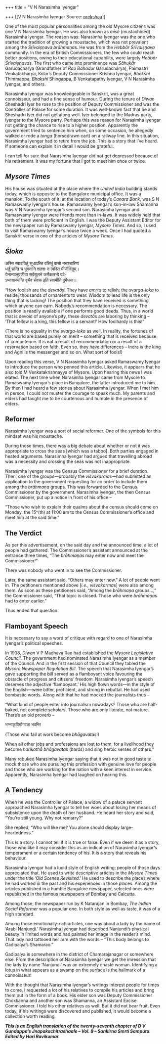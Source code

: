 +++
title = "V N Narasimha Iyengar"

+++
[[V N Narasimha Iyengar	Source: [prekshaa](https://www.prekshaa.in/v-n-narasimha-iyengar)]]







One of the most popular personalities among the old Mysore citizens was one V N Narasimha Iyengar. He was also known as *mīsè* (mustachioed) Narasimha Iyengar. The reason was: Narasimha Iyengar was the one who started the tradition of growing a moustache, which was not prevalent among the *Śrīvaiṣṇava* *brāhmaṇa*s. He was from the *Hebbār Śrīvaiṣṇava* community. In the era of British Commissioners, the few who could reach better positions, owing to their educational capability, were largely *Hebbār Śrīvaiṣṇava*s. The first who came into prominence was *Sāhukār* Garudacharya (Grandfather of *Rao Bahadur* Garudacharya), Paimastri Venkatacharya, Kolar’s Deputy Commissioner Krishna Iyengar, *Bhakshi* Thimmappa, *Bhakshi* Shingappa, B Venkatapathy Iyengar, V N Narasimha Iyengar, and others.

Narasimha Iyengar was knowledgeable in Sanskrit, was a great connoisseur, and had a fine sense of humour. During the tenure of *Diwan* Sheshadri Iyer he rose to the position of Deputy Commissioner and was the Controller of Palace for some duration. It was well-known fact that he and Sheshadri Iyer did not get along well. Iyer belonged to the Madras party, Iyengar to the Mysore party. Perhaps this was reason for Narasimha Iyengar not getting the chance to rise to a higher position. Apparently the government tried to sentence him when, on some occasion, he allegedly walked or rode a *tonga* (horsedrawn cart) on a railway line. In this situation, Narasimha Iyengar had to retire from the job. This is a story that I’ve heard. If someone can explain it in detail I would be grateful.

I can tell for sure that Narasimha Iyengar did not get depressed because of his retirement. It was my fortune that I got to meet him once or twice.

## *Mysore Times*

His house was situated at the place where the *United India* building stands today, which is opposite to the Bangalore municipal office. It was a mansion. To the south of it, at the location of today’s *Canara Bank*, was S N Ramaswamy Iyengar’s house. Ramaswamy Iyengar’s son-in-law Shamanna was V N Narasimha Iyengar’s second son. Narasimha Iyengar and Ramaswamy Iyengar were friends more than in-laws. It was widely held that both of them were proficient in English. I was the Deputy Assistant Editor for the newspaper run by Ramaswamy Iyengar, *Mysore Times*. And so, I used to visit Ramaswamy Iyengar’s house twice a week. Once I had quoted a Sanskrit verse in one of the articles of *Mysore Times*.

## *Śloka*

अस्ति स्वादयितुं सुधाऽस्ति वसितुं वासो नभश्चारिणां  
धर्तुं सन्ति च भूषणानि शतशः न त्वस्ति धीर्जीवितुम्।  
येनान्यानुपजीव्य सर्वसुलभे कर्मैकलभ्ये पदे-  
ऽप्यायास्यन्ति वृथैव सेवक इति स्वामीति दुर्मेधसः॥

“How foolish are the *devatā*s! They have *amṛta* to relish; the *svarga-loka* to reside; thousands of ornaments to wear. Wisdom to lead life is the only thing that is lacking! The position that they have received is something which anyone can earn. Nobody’s recommendation is necessary. The position is readily available if one performs good deeds. Thus, in a world that is devoid of anyone’s pity, these *devatā*s are laboring by thinking – ‘That fellow is a king, this fellow is a servant!’ How foolhardy is this!”

(There is no equality in the *svarga-loka* as well. In reality, the fortunes of that world are based purely on merit – something that is received because of competence. It is not a result of recommendation or a result of a reservation based on faith. Even so, they have differences – Indra is the king and Agni is the messenger and so on. What sort of fools!)

Upon reading this verse, V N Narasimha Iyengar asked Ramaswamy Iyengar to introduce the person who penned this article. Likewise, it appears that he also told M Venkatakrishnayya of Mysore. Upon hearing this news I was elated. The next time when Narasimha Iyengar came from Mysore to Ramaswamy Iyengar’s place in Bangalore, the latter introduced me to him. By then I had heard a few stories about Narasimha Iyengar. When I met him in person, I could not muster the courage to speak much. My parents and elders had taught me to be courtenous and humble in the presence of elders.

## Reformer

Narasimha Iyengar was a sort of social reformer. One of the symbols for this mindset was his moustache.

During those times, there was a big debate about whether or not it was appropriate to cross the seas \[which was a taboo\]. Both parties engaged in heated arguments. Narasimha Iyengar had argued that travelling abroad was a necessity and crossing the seas was not inappropriate.

Narasimha Iyengar was the Census Commissioner for a brief duration. Then, one of the groups—probably the *viśvakarma*s—had submitted an application to the government requesting for an order to include them among the *brāhmaṇa* groups. This was forwarded to the Census Commissioner by the government. Narasimha Iyengar, the then Census Commissioner, put up a notice in front of his office –

“Those who wish to explain their qualms about the census should come on Monday, the 15^(th) at 11:00 am to the Census Commissioner’s office and meet him at the said time.”

## The Verdict

As per this advertisement, on the said day and the announced time, a lot of people had gathered. The Commissioner’s assistant announced at the entrance three times, “The *brāhmaṇa*s may enter now and meet the Commissioner!”

There was nobody who went in to see the Commissioner.

Later, the same assistant said, “Others may enter now.” A lot of people went in. The petitioners mentioned above \[*i.e*., *viśvakarma*s\] were also among them. As soon as these petitioners said, “Among the *brāhmaṇa* groups…,” the Commissioner said, “That topic is closed. Those who were *brāhmaṇa*s had to enter earlier.”

Thus ended that question.

## Flamboyant Speech

It is necessary to say a word of critique with regard to one of Narasimha Iyengar’s political speeches.

In 1908, *Diwan* V P Madhava Rao had established the *Mysore Legislative Council*. The government had nominated Narasimha Iyengar as a member of the Council. And in the first session of that Council they tabled the *Mysore Newspaper Regulation Bill*. The speech that Narasimha Iyengar’s gave supporting the bill served as a flamboyant voice favouring the obstacle of progress and citizens’ freedom. Narasimha Iyengar’s speech deserves the adjective ‘flamboyant.’ His high flown words—in the style of the English—were bitter, proficient, and strong in rebuttal. He had used bombastic words. Along with that he had mocked the journalists thus –

“What kind of people enter into journalism nowadays? Those who are half-baked, not complete scholars. Those who are only literate, not mature. There’s an old proverb –

भग्नाकृषिर्भागवता भवन्ति

(Those who fail at work become *bhāgavata*s!)

When all other jobs and professions are lost to them, for a livelihood they become *harikathā bhāgavata*s (bards) and sing heroic verses of others.”

Many rebuked Narasimha Iyengar saying that it was not in good taste to mock those who are pursuing this profession with genuine love for people and those who are working for the nation with a keen interest in service. Apparently, Narasimha Iyengar had laughed on hearing this.

## A Tendency

When he was the Controller of Palace, a widow of a palace servant approached Narasimha Iyengar to tell her woes about losing her means of subsistence upon the death of her husband. He heard her story and said, “You’re still young. Why not remarry?”

She replied, “Who will like me? You alone should display large-heartedness.”

This is a story. I cannot tell if it is true or false. Even if we deem it as a story, those who like it may consider this as an indication of Narasimha Iyengar’s temperament or a certain tendency of his. It is a story that reveals his behaviour.

Narasimha Iyengar had a lucid style of English writing; people of those days appreciated that. He used to write descriptive articles in the *Mysore Times* under the title ‘*Old Scenes Revisited*.’ He used to describe the places where he had worked in the past and his experiences in those places. Among the articles published in a humble Bangalore newspaper, selected ones were republished in the famous newspapers of Bombay and Calcutta.

Among those, the newspaper run by K Natarajan in Bombay, *The Indian Social Reformer* was a popular one. In both style as well as taste, it was of a high standard.

Among those emotionally-rich articles, one was about a lady by the name of ‘Arabi Nanjundi.’ Narasimha Iyengar had described Nanjundi’s physical beauty in limited words and had painted her image in the reader’s mind. That lady had tattooed her arm with the words – “This body belongs to Gadipalya’s Shamarao.”

Gadipalya is somewhere in the district of Chamarajanagar or somewhere else. From the description of Narasimha Iyengar we get the imression that the lady by name ‘Nanjundi’ was an extremely chaste woman. Identifying a lotus in what appears as a swamp on the surface is the hallmark of a connoisseur!

With the thought that Narasimha Iyengar’s writings interest people for times to come, I requested a lot of his relatives to compile his articles and bring them out in the form of a book. His elder son was Deputy Commissioner Chokkanna and another son was Shamanna, an Assistant Excise Commissioner. I told his other relatives as well. But it did not bear fruit. Even today, if his writings were discovered and published, it would become a collection worth reading.

***This is an English translation of the twenty-seventh chapter of D V Gundappa’s Jnapakachitrashaale – Vol. 8 – Sankirna Smrti Samputa. Edited by Hari Ravikumar.***






